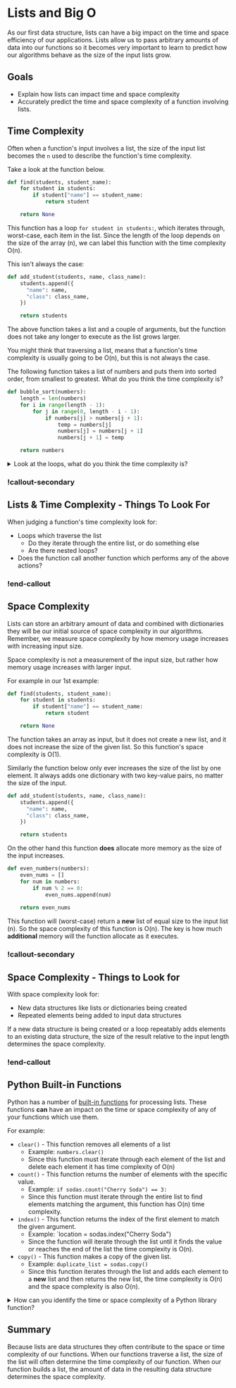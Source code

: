 # Lists and Big O

As our first data structure, lists can have a big impact on the time and space efficiency of our applications.  Lists allow us to pass arbitrary amounts of data into our functions so it becomes very important to learn to predict how our algorithms behave as the size of the input lists grow.

## Goals

- Explain how lists can impact time and space complexity
- Accurately predict the time and space complexity of a function involving lists.  

## Time Complexity

Often when a function's input involves a list, the size of the input list becomes the `n` used to describe the function's time complexity.

Take a look at the function below.

```python
def find(students, student_name):
    for student in students:
        if student["name"] == student_name:
            return student

    return None
```

This function has a loop `for student in students:`,  which iterates through, worst-case, each item in the list.  Since the length of the loop depends on the size of the array (n), we can label this function with the time complexity O(n).

This isn't always the case:

```python
def add_student(students, name, class_name):
    students.append({
      "name": name,
      "class": class_name,
    })

    return students
```

The above function takes a list and a couple of arguments, but the function does not take any longer to execute as the list grows larger.

You might think that traversing a list, means that a function's time complexity is usually going to be O(n), but this is not always the case.  

The following function takes a list of numbers and puts them into sorted order, from smallest to greatest.  What do you think the time complexity is?

```python
def bubble_sort(numbers):
    length = len(numbers)
    for i in range(length - 1):
        for j in range(0, length - i - 1):
            if numbers[j] > numbers[j + 1]:
                temp = numbers[j]
                numbers[j] = numbers[j + 1]
                numbers[j + 1] = temp

    return numbers
```

<details style="max-width: 700px; margin: auto;">
  <summary>Look at the loops, what do you think the time complexity is?</summary>

  If the size of `numbers` is `n`.  The outer loop will execute roughly `n` times.  Inside that loop is `for j in range(0, length - i - 1):` which will also execute roughly `n` times.  When you have a loop within a loop their time complexities multiply O(n * n) = O(n<sup>2</sup>)
</details>

<!-- available callout types: info, success, warning, danger, secondary  -->
### !callout-secondary

## Lists & Time Complexity - Things To Look For

When judging a function's time complexity look for:

* Loops which traverse the list
  * Do they iterate through the entire list, or do something else
  * Are there nested loops?
* Does the function call another function which performs any of the above actions?

### !end-callout

## Space Complexity

Lists can store an arbitrary amount of data and combined with dictionaries they will be our initial source of space complexity in our algorithms.  Remember, we measure space complexity by how memory usage increases with increasing input size.  

Space complexity is not a measurement of the input size, but rather how memory usage increases with larger input.

For example in our 1st example:

```python
def find(students, student_name):
    for student in students:
        if student["name"] == student_name:
            return student

    return None
```

The function takes an array as input, but it does not create a new list, and it does not increase the size of the given list.  So this function's space complexity is O(1).

Similarly the function below only ever increases the size of the list by one element.  It always adds one dictionary with two key-value pairs, no matter the size of the input.

```python
def add_student(students, name, class_name):
    students.append({
      "name": name,
      "class": class_name,
    })

    return students
```

On the other hand this function **does** allocate more memory as the size of the input increases.

```python
def even_numbers(numbers):
    even_nums = []
    for num in numbers:
        if num % 2 == 0:
            even_nums.append(num)
    
    return even_nums
```

This function will (worst-case) return a **new** list of equal size to the input list (n).  So the space complexity of this function is O(n).  The key is how much **additional** memory will the function allocate as it executes.

<!-- available callout types: info, success, warning, danger, secondary  -->
### !callout-secondary

## Space Complexity - Things to Look for

With space complexity look for:

* New data structures like lists or dictionaries being created
* Repeated elements being added to input data structures

If a new data structure is being created or a loop repeatably adds elements to an existing data structure, the size of the result relative to the input length determines the space complexity.

### !end-callout

## Python Built-in Functions

Python has a number of [built-in functions](https://docs.python.org/3/tutorial/datastructures.html) for processing lists.  These functions **can** have an impact on the time or space complexity of any of your functions which use them.

For example:

* `clear()` - This function removes all elements of a list
  * Example:  `numbers.clear()`
  * Since this function must iterate through each element of the list and delete each element it has time complexity of O(n)
* `count()` - This function returns the number of elements with the specific value.
  * Example: `if sodas.count("Cherry Soda") == 3:`
  * Since this function must iterate through the entire list to find elements matching the argument, this function has O(n) time complexity.
* `index()` - This function returns the index of the first element to match the given argument.
  * Example: `location = sodas.index("Cherry Soda")
  * Since the function will iterate through the list until it finds the value or reaches the end of the list the time complexity is O(n).
* `copy()` - This function makes a copy of the given list.
  * Example: `duplicate_list = sodas.copy()`
  * Since this function iterates through the list and adds each element to a **new** list and then returns the new list, the time complexity is O(n) and the space complexity is also O(n).

<details style="max-width: 700px; margin: auto;">
    <summary>
        How can you identify the time or space complexity of a Python library function?
    </summary>

To identify the time/space complexity of a Python library function you could:

* Read the [Python Documentation entry on it](https://docs.python.org/3/tutorial/datastructures.html)
* Search for the answer in a web search engine (google it)
* Ask someone either in person or on a site like Stack Overflow

Regardless you may need to make some educated guesses on the function's performance based on the description you read.  Consider, "How would I have to do this?"
</details>

## Summary

Because lists are data structures they often contribute to the space or time complexity of our functions.  When our functions traverse a list, the size of the list will often determine the time complexity of our function.  When our function builds a list, the amount of data in the resulting data structure determines the space complexity.